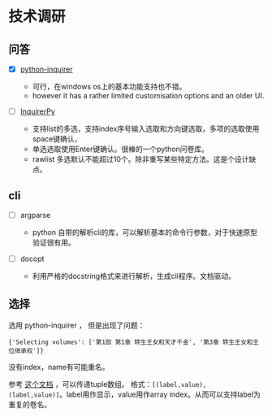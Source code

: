 # 技术调研

## 问答
- [x] [python-inquirer](https://github.com/magmax/python-inquirer)
  
  - 可行，在windows os上的基本功能支持也不错。
  - however it has a rather limited customisation options and an older UI.
- [ ] [InquirerPy](https://github.com/kazhala/InquirerPy)
  - 支持list的多选，支持index序号输入选取和方向键选取，多项的选取使用space键确认，
  - 单选选取使用Enter键确认。很棒的一个python问卷库。
  - rawlist 多选默认不能超过10个。除非重写某些特定方法。这是个设计缺点。

  
## cli

- [ ] argparse

  - python 自带的解析cli的库，可以解析基本的命令行参数，对于快速原型验证很有用。

- [ ] docopt
  
  - 利用严格的docstring格式来进行解析，生成cli程序。文档驱动。
  
## 选择

选用 python-inquirer ， 但是出现了问题：
```
{'Selecting volumes': ['第1部 第1章 转生王女和天才千金', '第3章 转生王女和王位继承权']}
```
没有index，name有可能重名。

参考 [这个文档](https://github.com/magmax/python-inquirer/blob/main/docs/usage.md#choices) ，可以传递tuple数组。
格式：`[(label,value),(label,value)]`。label用作显示，value用作array index。从而可以支持label为重复的卷名。

